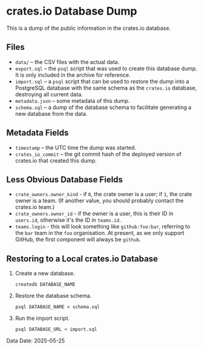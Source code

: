 # crates.io Database Dump

This is a dump of the public information in the crates.io database.

## Files

- `data/` – the CSV files with the actual data.
- `export.sql` – the `psql` script that was used to create this database dump. It is only included in the archive for reference.
- `import.sql` – a `psql` script that can be used to restore the dump into a PostgreSQL database with the same schema as the `crates.io` database, destroying all current data.
- `metadata.json` – some metadata of this dump.
- `schema.sql` – a dump of the database schema to facilitate generating a new database from the data.

## Metadata Fields

- `timestamp` – the UTC time the dump was started.
- `crates_io_commit` – the git commit hash of the deployed version of crates.io that created this dump.

## Less Obvious Database Fields

- `crate_owners.owner_kind` - if `0`, the crate owner is a user; if `1`, the crate owner is a team. (If another value, you should probably contact the crates.io team.)
- `crate_owners.owner_id` - if the owner is a user, this is their ID in `users.id`, otherwise it's the ID in `teams.id`.
- `teams.login` - this will look something like `github:foo:bar`, referring to the `bar` team in the `foo` organisation. At present, as we only support GitHub, the first component will always be `github`.

## Restoring to a Local crates.io Database

1.  Create a new database.

        createdb DATABASE_NAME

2.  Restore the database schema.

        psql DATABASE_NAME < schema.sql

3.  Run the import script.

        psql DATABASE_URL < import.sql


Data Date: 2025-05-25